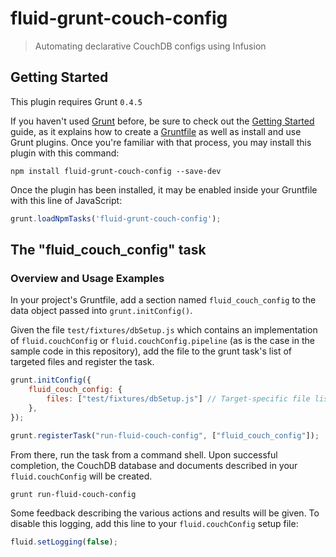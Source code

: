 # fluid-grunt-couch-config

> Automating declarative CouchDB configs using Infusion

## Getting Started
This plugin requires Grunt `0.4.5`

If you haven't used [Grunt](http://gruntjs.com/) before, be sure to check out the [Getting Started](http://gruntjs.com/getting-started) guide, as it explains how to create a [Gruntfile](http://gruntjs.com/sample-gruntfile) as well as install and use Grunt plugins. Once you're familiar with that process, you may install this plugin with this command:

```shell
npm install fluid-grunt-couch-config --save-dev
```

Once the plugin has been installed, it may be enabled inside your Gruntfile with this line of JavaScript:

```js
grunt.loadNpmTasks('fluid-grunt-couch-config');
```

## The "fluid_couch_config" task

### Overview and Usage Examples
In your project's Gruntfile, add a section named `fluid_couch_config` to the data object passed into `grunt.initConfig()`.

Given the file `test/fixtures/dbSetup.js` which contains an implementation of `fluid.couchConfig` or `fluid.couchConfig.pipeline` (as is the case in the sample code in this repository), add the file to the grunt task's list of targeted files and register the task.

```js
grunt.initConfig({
    fluid_couch_config: {
        files: ["test/fixtures/dbSetup.js"] // Target-specific file list goes here.
    },
});

grunt.registerTask("run-fluid-couch-config", ["fluid_couch_config"]);
```

From there, run the task from a command shell. Upon successful completion, the CouchDB database and documents described in your `fluid.couchConfig` will be created.
```shell
grunt run-fluid-couch-config
```

Some feedback describing the various actions and results will be given. To disable this logging, add this line to your `fluid.couchConfig` setup file:
```js
fluid.setLogging(false);
```
